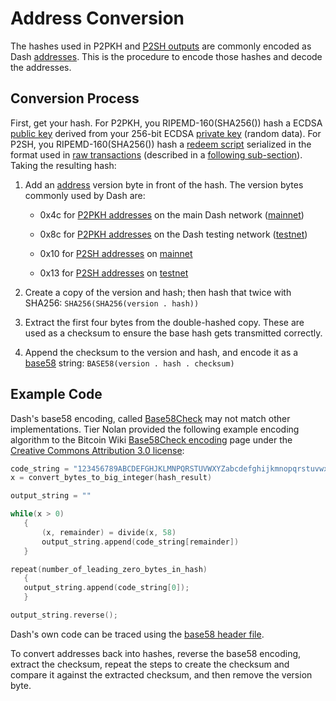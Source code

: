 # Address Conversion

The hashes used in P2PKH and [P2SH outputs](../resources/glossary.md#p2sh-output) are commonly encoded as Dash [addresses](../resources/glossary.md#address).  This is the procedure to encode those hashes and decode the addresses.

## Conversion Process

First, get your hash.  For P2PKH, you RIPEMD-160(SHA256()) hash a ECDSA [public key](../resources/glossary.md#public-key) derived from your 256-bit ECDSA [private key](../resources/glossary.md#private-key) (random data). For P2SH, you RIPEMD-160(SHA256()) hash a [redeem script](../resources/glossary.md#redeem-script) serialized in the format used in [raw transactions](../resources/glossary.md#raw-transaction) (described in a [following sub-section](../reference/transactions-raw-transaction-format.md)).  Taking the resulting hash:

1. Add an [address](../resources/glossary.md#address) version byte in front of the hash.  The version bytes commonly used by Dash are:

    * 0x4c for [P2PKH addresses](../resources/glossary.md#p2pkh-address) on the main Dash network ([mainnet](../resources/glossary.md#mainnet))

    * 0x8c for [P2PKH addresses](../resources/glossary.md#p2pkh-address) on the Dash testing network ([testnet](../resources/glossary.md#testnet))

    * 0x10 for [P2SH addresses](../resources/glossary.md#p2sh-address) on [mainnet](../resources/glossary.md#mainnet)

    * 0x13 for [P2SH addresses](../resources/glossary.md#p2sh-address) on [testnet](../resources/glossary.md#testnet)

2. Create a copy of the version and hash; then hash that twice with SHA256: `SHA256(SHA256(version . hash))`

3. Extract the first four bytes from the double-hashed copy. These are used as a checksum to ensure the base hash gets transmitted correctly.

4. Append the checksum to the version and hash, and encode it as a [base58](../resources/glossary.md#base58) string: `BASE58(version . hash . checksum)`

## Example Code
Dash's base58 encoding, called [Base58Check](../resources/glossary.md#base58check) may not match other implementations. Tier Nolan provided the following example encoding algorithm to the Bitcoin Wiki [Base58Check encoding](https://en.bitcoin.it/wiki/Base58Check_encoding) page under the [Creative Commons Attribution 3.0 license](https://creativecommons.org/licenses/by/3.0/):

``` c
code_string = "123456789ABCDEFGHJKLMNPQRSTUVWXYZabcdefghijkmnopqrstuvwxyz"
x = convert_bytes_to_big_integer(hash_result)

output_string = ""

while(x > 0)
   {
       (x, remainder) = divide(x, 58)
       output_string.append(code_string[remainder])
   }

repeat(number_of_leading_zero_bytes_in_hash)
   {
   output_string.append(code_string[0]);
   }

output_string.reverse();
```

Dash's own code can be traced using the [base58 header file](https://github.com/dashpay/dash/blob/master/src/base58.h).

To convert addresses back into hashes, reverse the base58 encoding, extract the checksum, repeat the steps to create the checksum and compare it against the extracted checksum, and then remove the version byte.
